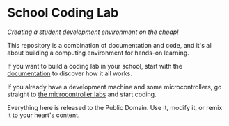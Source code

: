 # School Coding Lab
_Creating a student development environment on the cheap!_

This repository is a combination of documentation and code, and it's all about building a computing environment for hands-on learning.

If you want to build a coding lab in your school, start with the [documentation](https://davescodemusings.github.io/school-coding-lab/) to discover how it all works.

If you already have a development machine and some microcontrollers, go straight to [the microcontroller labs](https://davescodemusings.github.io/school-coding-lab/labs/) and start coding.

Everything here is released to the Public Domain. Use it, modify it, or remix it to your heart's content.

